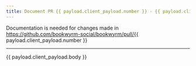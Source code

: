```yaml
---
title: Document PR {{ payload.client_payload.number }} - {{ payload.client_payload.title }}
---
```


Documentation is needed for changes made in https://github.com/bookwyrm-social/bookwyrm/pull/{{ payload.client_payload.number }}

---

{{ payload.client_payload.body }}
